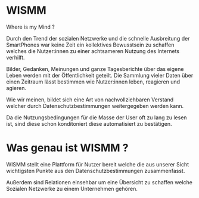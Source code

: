 ﻿# WISMM
Where is my Mind ? 

Durch den Trend der sozialen Netzwerke und die schnelle Ausbreitung der SmartPhones war keine Zeit ein kollektives Bewusstsein zu schaffen welches die Nutzer:innen zu einer achtsameren Nutzung des Internets verhilft.

Bilder, Gedanken, Meinungen und ganze Tagesberichte über das eigene Leben werden mit der Öffentlichkeit geteilt.
Die Sammlung vieler Daten über einen Zeitraum lässt bestimmen wie Nutzer:innen leben, reagieren und agieren. 

Wie wir meinen, bildet sich eine Art von nachvollziehbaren Verstand welcher durch Datenschutzbestimmungen weitergegeben werden kann.

Da die Nutzungsbedingungen für die Masse der User oft zu lang zu lesen ist, sind diese schon konditoniert diese automatisiert zu bestätigen.

# Was genau ist WISMM ?

WISMM stellt eine Plattform für Nutzer bereit welche die aus unserer Sicht wichtigsten Punkte aus den Datenschutzbestimmungen zusammenfasst.

Außerdem sind Relationen einsehbar um eine Übersicht zu schaffen welche Sozialen Netzwerke zu einem Unternehmen gehören.

